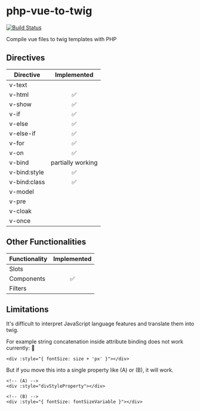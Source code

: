 # php-vue-to-twig

[![Build Status](https://travis-ci.org/Paneon/php-vue-to-twig.svg?branch=master)](https://travis-ci.org/Paneon/php-vue-to-twig)

Compile vue files to twig templates with PHP

## Directives

|Directive|Implemented|
|---------|:---------:|
|v-text||
|v-html|:white_check_mark:|
|v-show|:white_check_mark:|
|v-if|:white_check_mark:|
|v-else|:white_check_mark:|
|v-else-if|:white_check_mark:|
|v-for|:white_check_mark:|
|v-on|:white_check_mark:|
|v-bind|partially working|
|v-bind:style|:white_check_mark:|
|v-bind:class|:white_check_mark:|
|v-model||
|v-pre||
|v-cloak||
|v-once||


## Other Functionalities

|Functionality|Implemented|
|:------------|:---------:|
|Slots||
|Components|:white_check_mark:|
|Filters||


## Limitations

It's difficult to interpret JavaScript language features and translate them into twig.

For example string concatenation inside attribute binding does not work currently: :no_entry_sign:

```vue
<div :style="{ fontSize: size + 'px' }"></div> 
```

But if you move this into a single property like (A) or (B), it will work.

```vue
<!-- (A) -->
<div :style="divStyleProperty"></div> 

<!-- (B) -->
<div :style="{ fontSize: fontSizeVariable }"></div> 
```
